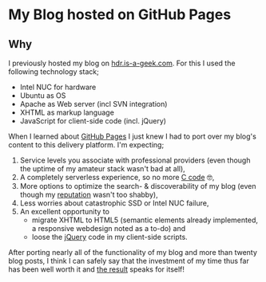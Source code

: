 # My Blog hosted on GitHub Pages

## Why

I previously hosted my blog on [hdr.is-a-geek.com](https://hdr.is-a-geek.com "HdR is a geek"). For this I used the following technology stack;

- Intel NUC for hardware
- Ubuntu as OS
- Apache as Web server (incl SVN integration) 
- XHTML as markup language
- JavaScript for client-side code (incl. jQuery) 

When I learned about [GitHub Pages](https://pages.github.com/ "GitHub Pages") I just knew I had to port over my blog's content to this delivery platform. I'm expecting; 

1. Service levels you associate with professional providers (even though the uptime of my amateur stack wasn't bad at all),
2. A completely serverless experience, so no more [C code](https://hdr.is-a-geek.com/svn/blog/c/a2blog_main.c, "Apache module code") 🤓,
3. More options to optimize the search- & discoverability of my blog (even though my [reputation](https://talosintelligence.com/reputation_center/lookup?search=https%3A%2F%2Fhdr.is-a-geek.com "Talos intelligence") wasn't too shabby),
4. Less worries about catastrophic SSD or Intel NUC failure,
5. An excellent opportunity to
   - migrate XHTML to HTML5 (semantic elements already implemented, a responsive webdesign noted as a to-do) and
   - loose the [jQuery](http://youmightnotneedjquery.com/ "Do you actually need jQuery?") code in my client-side scripts.

After porting nearly all of the functionality of my blog and more than twenty blog posts, I think I can safely say that the investment of my time thus far has been well worth it and [the result](https://hdr1001.github.io/blog/, "Blog Hans de Rooij") speaks for itself!
